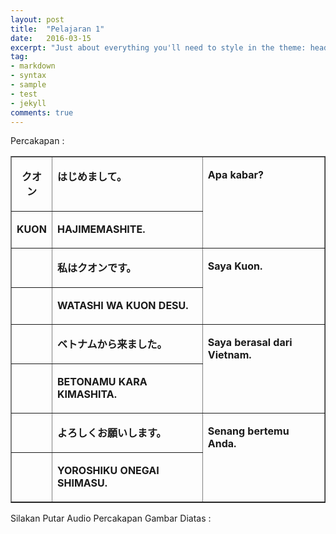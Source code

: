```yaml
---
layout: post
title:  "Pelajaran 1"
date:   2016-03-15
excerpt: "Just about everything you'll need to style in the theme: headings, paragraphs, blockquotes, tables, code blocks, and more."
tag:
- markdown 
- syntax
- sample
- test
- jekyll
comments: true
---
```

Percakapan :
<table border="1" cellspacing="0" cellpadding="0">
  <tr>
    <td valign="top"><p align="center"><strong>&#12463;&#12458;&#12531;</strong><strong> </strong></p></td>
    <td valign="top"><p><strong>&#12399;&#12376;&#12417;&#12414;&#12375;&#12390;</strong><strong>&#12290;</strong><strong> </strong></p></td>
    <td rowspan="2" valign="top"><p><strong>Apa kabar?</strong></p></td>
  </tr>
  <tr>
    <td valign="top"><p align="center"><strong>KUON</strong></p></td>
    <td valign="top"><p><strong>HAJIMEMASHITE.</strong></p></td>
  </tr>
  <tr>
    <td valign="top"></td>
    <td valign="top"><p><strong>&#31169;&#12399;&#12463;&#12458;&#12531;&#12391;&#12377;&#12290;</strong><strong> </strong></p></td>
    <td rowspan="2" valign="top"><p><strong>Saya Kuon.</strong></p></td>
  </tr>
  <tr>
    <td valign="top"></td>
    <td valign="top"><p><strong>WATASHI WA KUON    DESU.</strong></p></td>
  </tr>
  <tr>
    <td valign="top"></td>
    <td valign="top"><p><strong>&#12505;&#12488;&#12490;&#12512;&#12363;&#12425;&#26469;&#12414;&#12375;&#12383;&#12290;</strong><strong> </strong></p></td>
    <td rowspan="2" valign="top"><p><strong>Saya berasal dari    Vietnam.</strong></p></td>
  </tr>
  <tr>
    <td valign="top"></td>
    <td valign="top"><p><strong>BETONAMU KARA    KIMASHITA.&nbsp;</strong></p></td>
  </tr>
  <tr>
    <td valign="top"></td>
    <td valign="top"><p><strong>&#12424;&#12429;&#12375;&#12367;&#12362;&#39000;&#12356;&#12375;&#12414;&#12377;&#12290;</strong><strong> </strong></p></td>
    <td rowspan="2" valign="top"><p><strong>Senang bertemu Anda.</strong></p></td>
  </tr>
  <tr>
    <td valign="top"></td>
    <td valign="top"><p><strong>YOROSHIKU ONEGAI    SHIMASU.</strong></p></td>
  </tr>
</table>

Silakan Putar Audio Percakapan Gambar Diatas :
